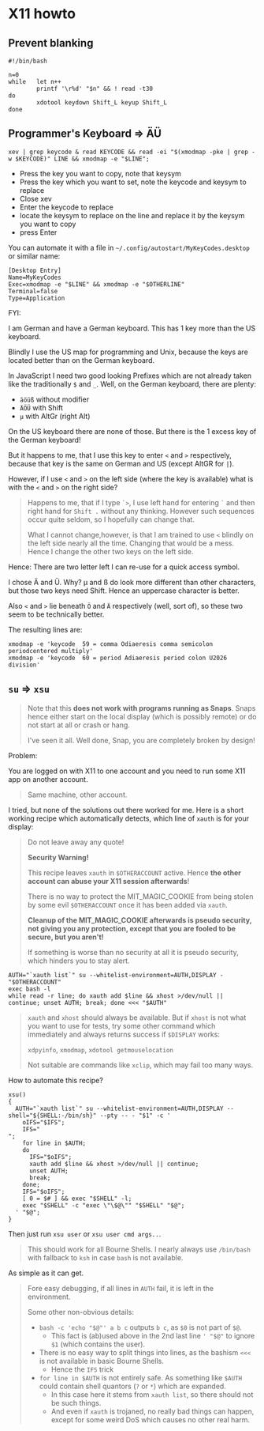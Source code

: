 # X11 howto

## Prevent blanking

```
#!/bin/bash

n=0
while   let n++
        printf '\r%d' "$n" && ! read -t30
do
        xdotool keydown Shift_L keyup Shift_L
done
```

## Programmer's Keyboard => ÄÜ

```
xev | grep keycode & read KEYCODE && read -ei "$(xmodmap -pke | grep -w $KEYCODE)" LINE && xmodmap -e "$LINE"; 
```

- Press the key you want to copy, note that keysym
- Press the key which you want to set, note the keycode and keysym to replace
- Close xev
- Enter the keycode to replace
- locate the keysym to replace on the line and replace it by the keysym you want to copy
- press Enter

You can automate it with a file in `~/.config/autostart/MyKeyCodes.desktop` or similar name:

```
[Desktop Entry]
Name=MyKeyCodes
Exec=xmodmap -e "$LINE" && xmodmap -e "$OTHERLINE"
Terminal=false
Type=Application
```

FYI:

I am German and have a German keyboard.  This has 1 key more than the US keyboard.

Blindly I use the US map for programming and Unix, because the keys are located better than on the German keyboard.

In JavaScript I need two good looking Prefixes which are not already taken like the traditionally `$` and `_`.  Well, on the German keyboard, there are plenty:

- `äöüß` without modifier
- `ÄÖÜ` with Shift
- `µ` with AltGr (right Alt)

On the US keyboard there are none of those.  But there is the 1 excess key of the German keyboard!

But it happens to me, that I use this key to enter `<` and `>` respectively, because that key is the same on German and US (except AltGR for `|`).

However, if I use `<` and `>` on the left side (where the key is available) what is with the `<` and `>` on the right side?

> Happens to me, that if I type `` `> ``, I use left hand for entering `` ` `` and then right hand for `Shift .` without any thinking.
> However such sequences occur quite seldom, so I hopefully can change that.
>
> What I cannot change,however, is that I am trained to use `<` blindly on the left side nearly all the time.
> Changing that would be a mess.  Hence I change the other two keys on the left side.

Hence:  There are two letter left I can re-use for a quick access symbol.

I chose Ä and Ü.  Why?  µ and ß do look more different than other characters, but those two keys need Shift.
Hence an uppercase character is better.  

Also `<` and `>` lie beneath `Ö` and `Ä` respectively (well, sort of), so these two seem to be technically better.

The resulting lines are:

```
xmodmap -e 'keycode  59 = comma Odiaeresis comma semicolon periodcentered multiply'
xmodmap -e 'keycode  60 = period Adiaeresis period colon U2026 division'
```
 


## `su` => `xsu`

> Note that this **does not work with programs running as Snaps**.
> Snaps hence either start on the local display (which is possibly remote) or do not start at all or crash or hang. 
>
> I've seen it all.  Well done, Snap, you are completely broken by design!

Problem:

You are logged on with X11 to one account and you need to run some X11 app on another account.

> Same machine, other account.

I tried, but none of the solutions out there worked for me.  Here is a short working recipe which automatically detects, which line of `xauth` is for your display:

> Do not leave away any quote!
>
> **Security Warning!**
>
> This recipe leaves `xauth` in `$OTHERACCOUNT` active.  Hence **the other account can abuse your X11 session afterwards**!
>
> There is no way to protect the MIT_MAGIC_COOKIE from being stolen by some evil `$OTHERACCOUNT` once it has been added via `xauth`.
>
> **Cleanup of the MIT_MAGIC_COOKIE afterwards is pseudo security, not giving you any protection, except that you are fooled to be secure, but you aren't!**
>
> If something is worse than no security at all it is pseudo security, which hinders you to stay alert.

```
AUTH="`xauth list`" su --whitelist-environment=AUTH,DISPLAY - "$OTHERACCOUNT"
exec bash -l
while read -r line; do xauth add $line && xhost >/dev/null || continue; unset AUTH; break; done <<< "$AUTH"
```

> `xauth` and `xhost` should always be available.  But if `xhost` is not what you want to use for tests,
> try some other command which immediately and always returns success if `$DISPLAY` works:
>
> `xdpyinfo`, `xmodmap`, `xdotool getmouselocation`
>
> Not suitable are commands like `xclip`, which may fail too many ways.

How to automate this recipe?

```
xsu()
{
  AUTH="`xauth list`" su --whitelist-environment=AUTH,DISPLAY --shell="${SHELL:-/bin/sh}" --pty -- - "$1" -c '
    oIFS="$IFS";
    IFS="
";
    for line in $AUTH;
    do
      IFS="$oIFS";
      xauth add $line && xhost >/dev/null || continue;
      unset AUTH;
      break;
    done;
    IFS="$oIFS";
    [ 0 = $# ] && exec "$SHELL" -l;
    exec "$SHELL" -c "exec \"\$@\"" "$SHELL" "$@";
  ' "$@";
}
```

Then just run `xsu user` or `xsu user cmd args..`.

> This should work for all Bourne Shells.  I nearly always use `/bin/bash` with fallback to `ksh` in case `bash` is not available.

As simple as it can get.

> Fore easy debugging, if all lines in `AUTH` fail, it is left in the environment.
>
> Some other non-obvious details:
>
> - `bash -c 'echo "$@"' a b c` outputs `b c`, as `$0` is not part of `$@`.
>   - This fact is (ab)used above in the 2nd last line `' "$@"` to ignore `$1` (which contains the user).
> - There is no easy way to split things into lines, as the bashism `<<<` is not available in basic Bourne Shells.
>   - Hence the `IFS` trick
> - `for line in $AUTH` is not entirely safe.  As something like `$AUTH` could contain shell quantors (`?` or `*`) which are expanded.
>   - In this case here it stems from `xauth list`, so there should not be such things.
>   - And even if `xauth` is trojaned, no really bad things can happen, except for some weird DoS which causes no other real harm.

